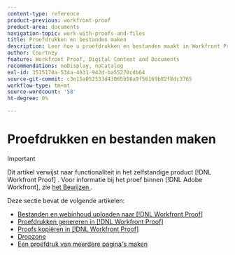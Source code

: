 ```yaml
---
content-type: reference
product-previous: workfront-proof
product-area: documents
navigation-topic: work-with-proofs-and-files
title: Proefdrukken en bestanden maken
description: Leer hoe u proefdrukken en bestanden maakt in Workfront Proof.
author: Courtney
feature: Workfront Proof, Digital Content and Documents
recommendations: noDisplay, noCatalog
exl-id: 3515170a-534a-4631-942d-ba55270cdb64
source-git-commit: c3e15a052533d43065b50a9f56169b82f8dc3765
workflow-type: tm+mt
source-wordcount: '58'
ht-degree: 0%

---
```


# Proefdrukken en bestanden maken

>[!IMPORTANT]
>
>Dit artikel verwijst naar functionaliteit in het zelfstandige product [!DNL Workfront Proof] . Voor informatie bij het proef binnen [!DNL Adobe Workfront], zie [ het Bewijzen ](../../../review-and-approve-work/proofing/proofing.md).

Deze sectie bevat de volgende artikelen:

* [Bestanden en webinhoud uploaden naar  [!DNL Workfront Proof]](../../../workfront-proof/wp-work-proofsfiles/create-proofs-and-files/upload-files-web-content.md)
* [Proefdrukken genereren in  [!DNL Workfront Proof]](../../../workfront-proof/wp-work-proofsfiles/create-proofs-and-files/generate-proofs.md)
* [Proofs kopiëren in  [!DNL Workfront Proof]](../../../workfront-proof/wp-work-proofsfiles/create-proofs-and-files/copy-proofs.md)
* [Dropzone](../../../workfront-proof/wp-work-proofsfiles/create-proofs-and-files/dropzone.md)
* [Een proefdruk van meerdere pagina&#39;s maken](../../../review-and-approve-work/proofing/creating-proofs-within-workfront/create-multi-page-proof.md)
